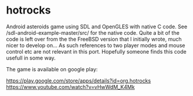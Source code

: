 # hotrocks
Android asteroids game using SDL and OpenGLES with native C code.
See /sdl-android-example-master/src/ for the native code. Quite a bit of the code is left over from the the FreeBSD version that I initially wrote, much nicer to develop on... As such references to two player modes and mouse control etc are not relevant in this port. Hopefully someone finds this code usefull in some way.

The game is available on google play:

https://play.google.com/store/apps/details?id=org.hotrocks
https://www.youtube.com/watch?v=vHwWdM_K4Mk


